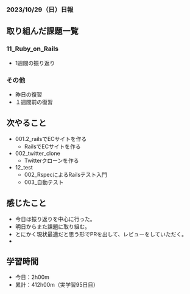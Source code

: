 ### 2023/10/29（日）日報
## 取り組んだ課題一覧

### 11_Ruby_on_Rails
  - 1週間の振り返り 
  <!-- - 001.2_railsでECサイトを作る
    - RailsでECサイトを作る 修正 -> LGTM!
      - チェックアウト機能の実装
        - モデル・テーブルの再設計 -->

<!-- ### 12_test
  - 001_テスト技法について学ぶ
    - セクション6 - セクション10 -->

### その他
<!-- - ブログ執筆
  - [【Rails】flash[:notice]とか書くから、flashのキーはシンボルだと思ってたら「文字列」だった](https://tatsuki-ju.hatenablog.com/entry/2023/10/25/155851) -->
<!-- - 模写コーディング
  - [作って学ぶコーディング学習サイト](https://code-step.com/)
    - [【入門編】recipemenu](https://github.com/imahoritatsuki/copyingCoding/tree/main/introductory-recipemenu/output) -->
<!-- - 関連書籍
  - [Good Code, Bad Code ～持続可能な開発のためのソフトウェアエンジニア的思考](https://amzn.asia/d/7NzMcZp) -->
<!-- - 関連記事・動画
  - [初心者プログラマが犯しがちな過ち25選](https://qiita.com/rana_kualu/items/379eefb3a40c6b44cb92) -->
- 昨日の復習
- １週間前の復習

<!-- ## わかったこと・復習になったこと
  - [Rails emailのバリデーション例](https://www.notion.so/Rails-email-2e4018d667c94b2b9dffcf5393dc88f0?pvs=4)（新）
  -  -->

## 次やること
  - 001.2_railsでECサイトを作る
    - RailsでECサイトを作る
  - 002_twitter_clone
    - Twitterクローンを作る
- 12_test
  - 002_RspecによるRailsテスト入門
  - 003_自動テスト

## 感じたこと
- 今日は振り返りを中心に行った。
- 明日からまた課題に取り組む。
- とにかく現状最適だと思う形でPRを出して、レビューをしていただく。
- 


## 学習時間
- 今日：2h00m
- 累計：412h00m（実学習95日目）

